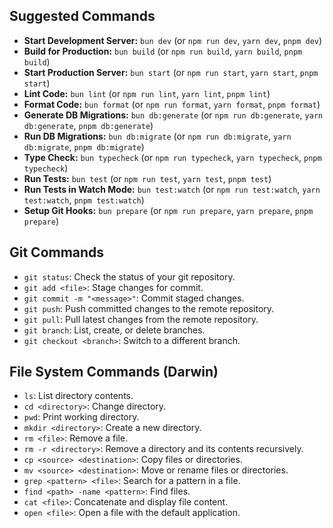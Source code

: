 ## Suggested Commands

- **Start Development Server:** `bun dev` (or `npm run dev`, `yarn dev`, `pnpm dev`)
- **Build for Production:** `bun build` (or `npm run build`, `yarn build`, `pnpm build`)
- **Start Production Server:** `bun start` (or `npm run start`, `yarn start`, `pnpm start`)
- **Lint Code:** `bun lint` (or `npm run lint`, `yarn lint`, `pnpm lint`)
- **Format Code:** `bun format` (or `npm run format`, `yarn format`, `pnpm format`)
- **Generate DB Migrations:** `bun db:generate` (or `npm run db:generate`, `yarn db:generate`, `pnpm db:generate`)
- **Run DB Migrations:** `bun db:migrate` (or `npm run db:migrate`, `yarn db:migrate`, `pnpm db:migrate`)
- **Type Check:** `bun typecheck` (or `npm run typecheck`, `yarn typecheck`, `pnpm typecheck`)
- **Run Tests:** `bun test` (or `npm run test`, `yarn test`, `pnpm test`)
- **Run Tests in Watch Mode:** `bun test:watch` (or `npm run test:watch`, `yarn test:watch`, `pnpm test:watch`)
- **Setup Git Hooks:** `bun prepare` (or `npm run prepare`, `yarn prepare`, `pnpm prepare`)

## Git Commands
- `git status`: Check the status of your git repository.
- `git add <file>`: Stage changes for commit.
- `git commit -m "<message>"`: Commit staged changes.
- `git push`: Push committed changes to the remote repository.
- `git pull`: Pull latest changes from the remote repository.
- `git branch`: List, create, or delete branches.
- `git checkout <branch>`: Switch to a different branch.

## File System Commands (Darwin)
- `ls`: List directory contents.
- `cd <directory>`: Change directory.
- `pwd`: Print working directory.
- `mkdir <directory>`: Create a new directory.
- `rm <file>`: Remove a file.
- `rm -r <directory>`: Remove a directory and its contents recursively.
- `cp <source> <destination>`: Copy files or directories.
- `mv <source> <destination>`: Move or rename files or directories.
- `grep <pattern> <file>`: Search for a pattern in a file.
- `find <path> -name <pattern>`: Find files.
- `cat <file>`: Concatenate and display file content.
- `open <file>`: Open a file with the default application.